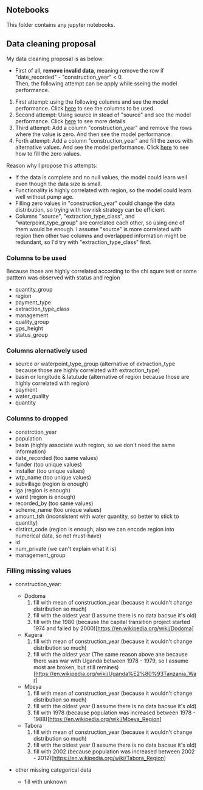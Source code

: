 ## Notebooks

This folder contains any jupyter notebooks.


## Data cleaning proposal

My data cleaning proposal is as below:    
- First of all, **remove invalid data**, meaning remove the row if "date_recorded" - "construction_year" < 0.  
Then, the following attempt can be apply while sseing the model performance.  

1. First attempt: using the following columns and see the model performance. Click [here](#columns-to-be-used) to see the columns to be used.
2. Second attempt: Using source in stead of "source" and see the model performance. Click [here](#columns-alernatively-used) to see more details.
3. Third attempt: Add a column "construction_year" and remove the rows where the value is zero. And then see the model performance.
4. Forth attempt: Add a column "construction_year" and fill the zeros with alternative values. And see the model performance. Click [here](#filling-missing-values) to see how to fill the zero values.

Reason why I propose this attempts:   
- If the data is complete and no null values, the model could learn well even though the data size is small.
- Functionality is highly correlated with region, so the model could learn well without pump age.
- Filling zero values in "construction_year" could change the data distribution, so trying with low risk strategy can be efficient. 
- Columns "source", "extraction_type_class", and "waterpoint_type_group" are correlated each other, so using one of them would be enough. I assume "source" is more correlated with region then other two columns and overlapped information might be redundant, so I'd try with "extraction_type_class" first.


### Columns to be used
Because those are highly correlated according to the chi squre test or some patttern was observed with status and region
- quantity_group
- region
- payment_type
- extraction_type_class
- management
- quality_group
- gps_height
- status_group



### Columns alernatively used 
- source or waterpoint_type_group (alternative of extraction_type because those are highly correlated with extraction_type)
- basin or longitude & latutude (alternative of region because those are highly correlated with region)
- payment 
- water_quality
- quantity



### Columns to dropped
- constrction_year
- population
- basin (highly associate wuth region, so we don't need the same information)
- date_recorded (too same values)
- funder (too unique values)
- installer (too unique values)
- wtp_name (too unique values)
- subvillage (region is enough)
- lga (region is enough)
- ward (region is enough)
- recorded_by (too same values)
- scheme_name (too unique values)
- amount_tsh (inconsistent with water quantity, so better to stick to quantity)
- distirct_code (region is enough, also we can encode region into numerical data, so not must-have)
- id
- num_private (we can't explain what it is)
- management_group



### Filling missing values
- construction_year:
    - Dodoma
        1. fill with mean of construction_year (because it wouldn't change distribution so much)
        2. fill with the oldest year (I assume there is no data bacsue it's old)
        3. fill with the 1980 (because the capital transition project started 1974 and failed by 2000)[https://en.wikipedia.org/wiki/Dodoma]
    - Kagera
        1. fill with mean of construction_year (because it wouldn't change distribution so much)
        2. fill with the oldest year (The same reason above ane because there was war with Uganda between 1978 - 1979, so I assume most are broken, but still remines)[https://en.wikipedia.org/wiki/Uganda%E2%80%93Tanzania_War]
    - Mbeya
        1. fill with mean of construction_year (because it wouldn't change distribution so much)
        2. fill with the oldest year (I assume there is no data bacsue it's old)
        3. fill with 1978 (because population was increased between 1978 - 1988)[https://en.wikipedia.org/wiki/Mbeya_Region]
    - Tabora
        1. fill with mean of construction_year (because it wouldn't change distribution so much)
        2. fill with the oldest year (I assume there is no data bacsue it's old)
        3. fill with 2002 (because population was increased between 2002 - 2012)[https://en.wikipedia.org/wiki/Tabora_Region]
        
- other missing categorical data
    - fill with unknown